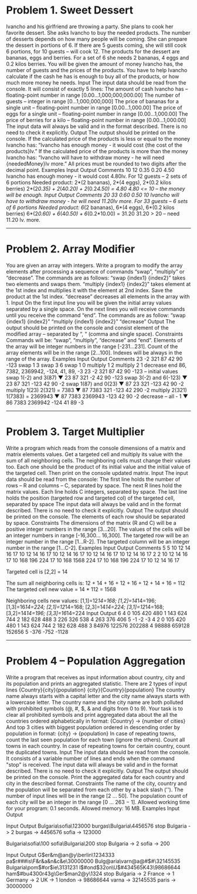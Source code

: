 # Problem 1. Sweet Dessert

Ivancho and his girlfriend are throwing a party. She plans to cook her favorite dessert. She asks Ivancho to buy the needed products. The number of desserts depends on how many people will be coming. She can prepare the dessert in portions of 6. If there are 5 guests coming, she will still cook 6 portions, for 10 guests – will cook 12. The products for the dessert are bananas, eggs and berries. For a set of 6 she needs 2 bananas, 4 eggs and 0.2 kilos berries.
You will be given the amount of money Ivancho has, the number of guests and the prices of the products. You have to help Ivancho calculate if the cash he has is enough to buy all of the products, or how much more money he needs.
Input
The input data should be read from the console. It will consist of exactly 5 lines:
The amount of cash Ivancho has – floating-point number in range [0.00…1,000,000,000.00]
The number of guests – integer in range [0…1,000,000,000]
The price of bananas for a single unit – floating-point number in range [0.00…1,000.00]
The price of eggs for a single unit – floating-point number in range [0.00…1,000.00]
The price of berries for a kilo – floating-point number in range [0.00…1,000.00]
The input data will always be valid and in the format described. There is no need to check it explicitly.
Output
The output should be printed on the console.
If the calculated price of the products is less or equal to the money Ivancho has:
“Ivancho has enough money - it would cost {the cost of the products}lv.”
If the calculated price of the products is more than the money Ivancho has:
 “Ivancho will have to withdraw money - he will need {neededMoney}lv more.”
All prices must be rounded to two digits after the decimal point.
Examples
Input
Output
Comments
10
12
0.35
0.20
4.50
Ivancho has enough money - it would cost 4.80lv.
For 12 guests – 2 sets of 6 portions
Needed product:
2*(2 bananas), 2*(4 eggs), 2*(0.2 kilos berries) 
2*(2*0.35) + 2*(4*0.20) + 2*(0.2*4.50) = 4.80
4.80 <= 10 – the money will be enough.
Input
Output
Comments
20
33
0.60
0.50
10
Ivancho will have to withdraw money - he will need 11.20lv more.
For 33 guests – 6 sets of 6 portions
Needed product:
6*(2 bananas), 6*(4 eggs), 6*(0.2 kilos berries) 
6*(2*0.60) + 6*(4*0.50) + 6*(0.2*10.00) = 31.20
31.20 > 20 – need 11.20 lv. more.

---------------------------------------------------------------------------------------------------

# Problem 2. Array Modifier

You are given an array with integers. Write a program to modify the array elements after processing a sequence of commands “swap”, “multiply” or “decrease”. The commands are as follows:
“swap {index1} {index2}” takes two elements and swaps them.
“multiply {index1} {index2}” takes element at the 1st index and multiplies it with the element at 2nd index. Save the product at the 1st index.
“decrease” decreases all elements in the array with 1.
Input
On the first input line you will be given the initial array values separated by a single space.
On the next lines you will receive commands until you receive the command “end”. The commands are as follow: 
“swap {index1} {index2}”
“multiply {index1} {index2}”
“decrease”
Output
The output should be printed on the console and consist element of the modified array – separated by “, “ (comma and single space).
Constraints
Commands will be: “swap”, “multiply”, “decrease” and “end”.
Elements of the array will be integer numbers in the range [-231...231].
Count of the array elements will be in the range [2...100].
Indexes will be always in the range of the array.
Examples
Input
Output
Comments
23 -2 321 87 42 90 -123
swap 1 3
swap 3 6
swap 1 0
multiply 1 2
multiply 2 1
decrease
end
86, 7382, 2369942, -124, 41, 89, -3
23 -2 321 87 42 90 -123 – initial values
swap 1(-2) and 3(87) ▼
23 87 321 -2 42 90 -123
swap 3(-2) and 6(-123) ▼
23 87 321 -123 42 90 -2
swap 1(87) and 0(23) ▼
87 23 321 -123 42 90 -2
multiply 1(23) 2(321) = 7383 ▼
87 7383 321 -123 42 290 -2
multiply 2(321) 1(7383) = 2369943 ▼
87 7383 2369943 -123 42 90 -2
decrease – all - 1 ▼
86 7383 2369942 -124 41 89 -3

---------------------------------------------------------------------------------------------------

# Problem 3. Target Multiplier

Write a program which reads from the console dimensions of a matrix and matrix elements values. Get a targeted cell and multiply its value with the sum of all neighboring cells. The neighboring cells must change their values too. Each one should be the product of its initial value and the initial value of the targeted cell. Then print on the console updated matrix. 
Input
The input data should be read from the console:
The first line holds the number of rows – R and columns – C, separated by space.
The next R lines hold the matrix values. Each line holds C integers, separated by space.
The last line holds the position (targeted row and targeted col) of the targeted cell, separated by space
The input data will always be valid and in the format described. There is no need to check it explicitly.
Output
The output should be printed on the console. The elements of each row should be separated by space.
Constraints
The dimensions of the matrix (R and C) will be a positive integer numbers in the range [3...20].
The values of the cells will be an integer numbers in range [-16,300... 16,300].
The targeted row will be an integer number in the range [1...R-2].
The targeted column will be an integer number in the range [1...C-2].
Examples
Input
Output
Comments
5 5
10 12 14 16 17
10 12 14 16 17
10 12 14 16 17
10 12 14 16 17
10 12 14 16 17
2 2
10 12 14 16 17
10 168 196 224 17
10 168 1568 224 17
10 168 196 224 17
10 12 14 16 17

Targeted cell is [2,2] = 14

The sum all neighboring cells is:
12 + 14 + 16 + 12 + 16 + 12 + 14 + 16 = 112
The targeted cell new value = 14 * 112 = 1568

Neighboring cells new values:
[1,1]=12*14=168; [1,2]=14*14=196; [1,3]=16*14=224;
[2,1]=12*14=168; [2,3]=14*14=224;
[3,1]=12*14=168; [3,2]=14*14=196; [3,3]=16*14=224
Input
Output
6 4
0 105 420 480
1 143 624 744
2 182 628 488
3 226 326 538
4 263 376 406
5 -1 -2 -3
4 2
0 105 420 480
1 143 624 744
2 182 628 488
3 84976 122576 202288
4 98888 659128 152656
5 -376 -752 -1128

---------------------------------------------------------------------------------------------------

# Problem 4 – Population Aggregation

Write a program that receives as input information about country, city and its population and prints an aggregated statistic. There are 2 types of input lines
{Country}\{city}\{population}
{city}\{Country}\{population}
The country name always starts with a capital letter and the city name always starts with a lowercase letter. The country name and the city name are both polluted with prohibited symbols (@, #, $, & and digits from 0 to 9). Your task is to clear all prohibited symbols and print aggregated data about the all the countries ordered alphabetically in format:
{Country} -> {number of cities}
And top 3 cities with biggest population ordered in descending order by population in format:
{city} -> {population}
In case of repeating towns, count the last seen population for each town (ignore the others).
Count all towns in each country. In case of repeating towns for certain country, count the duplicated towns.
Input
The input data should be read from the console.
It consists of a variable number of lines and ends when the command "stop" is received.
The input data will always be valid and in the format described. There is no need to check it explicitly.
Output
The output should be printed on the console.
Print the aggregated data for each country and city in the described format.
Constraints
The name of the city, country and the population will be separated from each other by a back slash ('\').
The number of input lines will be in the range [2 … 50].
The population count of each city will be an integer in the range [0 … 263 − 1].
Allowed working time for your program: 0.1 seconds. Allowed memory: 16 MB.
Examples
Input
Output

Input
Output
Bulgaria\sofia\123000
burgas\Bulgaria\4456576
stop
Bulgaria -> 2
burgas -> 4456576
sofia -> 123000

Bulgaria\sofia\100
sofia\Bulgaria\200
stop
Bulgaria -> 2
sofia -> 200

Input
Output
G$er&m@an@y\berlin\1234333
pa$r###is\F&r&a&n&c&e\30000000
Bulg@aria\varn@a@#$#\32145535
Bulgaria\pom$#or$ie\3131231
l$#ond$32on\U$#434565K43\98686644
ham$#bu4300r43g\Ger$man2@y\1324
stop
Bulgaria -> 2
France -> 1
Germany -> 2
UK -> 1
london -> 98686644
varna -> 32145535
paris -> 30000000


